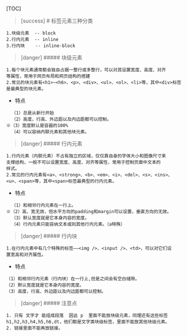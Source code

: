 [TOC]
 
>[success] # 标签元素三种分类
~~~
1.块级元素  -- block
2.行内元素  -- inline
3.行内块    -- inline-block
~~~
>[danger] ##### 块级元素
~~~
1.每个块元素通常都会独自占据一整行或多整行，可以对其设置宽度、高度、对齐
等属性，常用于网页布局和网页结构的搭建
2.常见的块元素有<h1>~<h6>、<p>、<div>、<ul>、<ol>、<li>等，其中<div>标签
是最典型的块元素。
~~~
* 特点
~~~
  （1）总是从新行开始
  （2）高度，行高、外边距以及内边距都可以控制。
※（3）宽度默认是容器的100%
  （4）可以容纳内联元素和其他块元素。
~~~
>[danger] ##### 行内元素
~~~
1.行内元素（内联元素）不占有独立的区域，仅仅靠自身的字体大小和图像尺寸来
支撑结构，一般不可以设置宽度、高度、对齐等属性，常用于控制页面中文本的
样式。
2.常见的行内元素有<a>、<strong>、<b>、<em>、<i>、<del>、<s>、<ins>、
<u>、<span>等，其中<span>标签最典型的行内元素。
~~~
* 特点
~~~
  （1）和相邻行内元素在一行上。
※（2）高、宽无效，但水平方向的padding和margin可以设置，垂直方向的无效。
  （3）默认宽度就是它本身内容的宽度。
  （4）行内元素只能容纳文本或则其他行内元素。（a特殊）
~~~
>[danger] ##### 行内块
~~~
1.在行内元素中有几个特殊的标签——<img />、<input />、<td>，可以对它们设
置宽高和对齐属性。
~~~
* 特点
~~~
（1）和相邻行内元素（行内块）在一行上,但是之间会有空白缝隙。
（2）默认宽度就是它本身内容的宽度。
（3）高度，行高、外边距以及内边距都可以控制。
~~~
>[danger] ##### 注意点
~~~
1. 只有 文字才 能组成段落  因此 p  里面不能放块级元素，同理还有这些标签h1,h2,h3,h4,h5,h6,dt，他们都是文字类块级标签，里面不能放其他块级元素。
2. 链接里面不能再放链接。
~~~

